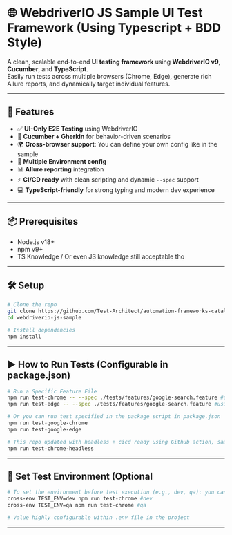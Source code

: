 # 🌐 WebdriverIO JS Sample UI Test Framework (Using Typescript + BDD Style)

A clean, scalable end-to-end **UI testing framework** using **WebdriverIO v9**, **Cucumber**, and **TypeScript**.  
Easily run tests across multiple browsers (Chrome, Edge), generate rich Allure reports, and dynamically target individual features.

---

## 🚀 Features

- ✅ **UI-Only E2E Testing** using WebdriverIO
- 🧠 **Cucumber + Gherkin** for behavior-driven scenarios
- 🌍 **Cross-browser support**: You can define your own config like in the sample
- 🔧 **Multiple Environment config**
- 📊 **Allure reporting** integration
- ⚡ **CI/CD ready** with clean scripting and dynamic `--spec` support
- 💻 **TypeScript-friendly** for strong typing and modern dev experience

---

## 📦 Prerequisites

- Node.js v18+
- npm v9+
- TS Knowledge / Or even JS knowledge still acceptable tho

---

## 🛠 Setup

```bash
# Clone the repo
git clone https://github.com/Test-Architect/automation-frameworks-catalog.git
cd webdriverio-js-sample

# Install dependencies
npm install
```
---

## ▶️ How to Run Tests (Configurable in package.json)
```bash
# Run a Specific Feature File
npm run test-chrome -- --spec ./tests/features/google-search.feature #using chrome browser config
npm run test-edge -- --spec ./tests/features/google-search.feature #using edge browser config

# Or you can run test specified in the package script in package.json
npm run test-google-chrome
npm run test-google-edge

# This repo updated with headless + cicd ready using Github action, sample included (.github/workflows folder) 😊
npm run test-chrome-headless
```
---
## 🌱 Set Test Environment (Optional
```bash
# To set the environment before test execution (e.g., dev, qa): you can change it on package.json, change the TEST_ENV={env_you_want}
cross-env TEST_ENV=dev npm run test-chrome #dev
cross-env TEST_ENV=qa npm run test-chrome #qa

# Value highly configurable within .env file in the project
```
---
